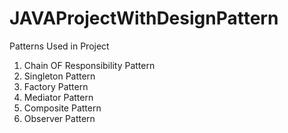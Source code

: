 # JAVAProjectWithDesignPattern
Patterns Used in Project
1. Chain OF Responsibility Pattern
2. Singleton Pattern
3. Factory Pattern
4. Mediator Pattern
5. Composite Pattern
6. Observer Pattern
